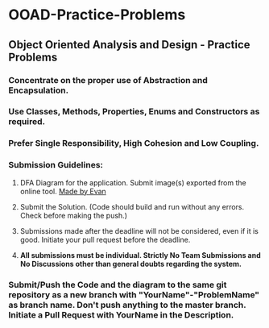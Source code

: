 # OOAD-Practice-Problems
## Object Oriented Analysis and Design - Practice Problems

### Concentrate on the proper use of Abstraction and Encapsulation.
### Use Classes, Methods, Properties, Enums and Constructors as required.
### Prefer Single Responsibility, High Cohesion and Low Coupling.

### Submission Guidelines: 

1. DFA Diagram for the application. Submit image(s) exported from the online tool. [Made by Evan](https://www.cs.unc.edu/~otternes/comp455/fsm_designer/)
   
2. Submit the Solution. (Code should build and run without any errors. Check before making the push.)
   
3. Submissions made after the deadline will not be considered, even if it is good. Initiate your pull request before the deadline.

4. **All submissions must be individual. Strictly No Team Submissions and No Discussions other than general doubts regarding the system.** 

### Submit/Push the Code and the diagram to the same git repository as a new branch with "YourName"-"ProblemName" as branch name. Don't push anything to the master branch. Initiate a Pull Request with YourName in the Description.
